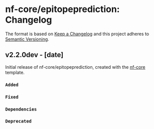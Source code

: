 # nf-core/epitopeprediction: Changelog

The format is based on [Keep a Changelog](https://keepachangelog.com/en/1.0.0/)
and this project adheres to [Semantic Versioning](https://semver.org/spec/v2.0.0.html).

## v2.2.0dev - [date]

Initial release of nf-core/epitopeprediction, created with the [nf-core](https://nf-co.re/) template.

### `Added`

### `Fixed`

### `Dependencies`

### `Deprecated`
